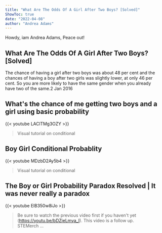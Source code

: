 ```yaml
---
title: "What Are The Odds Of A Girl After Two Boys? [Solved]"
ShowToc: true 
date: "2022-04-08"
author: "Andrea Adams" 
---
```


Howdy, iam Andrea Adams, Peace out!
## What Are The Odds Of A Girl After Two Boys? [Solved]
The chance of having a girl after two boys was about 48 per cent and the chances of having a boy after two girls was slightly lower, at only 46 per cent. So you are more likely to have the same gender when you already have two of the same.2 Jan 2016

## What's the chance of me getting two boys and a girl using basic probability
{{< youtube LAClTMg3OZY >}}
>Visual tutorial on conditional 

## Boy Girl Conditional Probablity
{{< youtube MDzbD2Ay5b4 >}}
>Visual tutorial on conditional 

## The Boy or Girl Probability Paradox Resolved | It was never really a paradox
{{< youtube ElB350w8iJo >}}
>Be sure to watch the previous video first if you haven't yet (https://youtu.be/bDZieLmya_I). This video is a follow up. STEMerch ...

